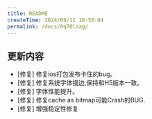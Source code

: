```yaml
---
title: README
createTime: 2024/09/11 10:50:04
permalink: /docs/0q70lzag/
---
```

## 更新内容

* [修复] 修复ios打包发布卡住的bug。
* [修复] 修复系统字体描边,保持和H5版本一致。
* [修复] 字体性能提升。
* [修复] 修复cache as bitmap可能Crash的BUG.
* [修复] 增强稳定性修复
